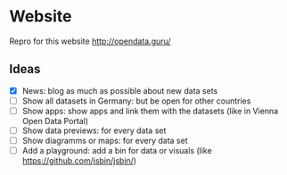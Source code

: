 # Website

Repro for this website http://opendata.guru/

## Ideas

* [x] News: blog as much as possible about new data sets
* [ ] Show all datasets in Germany: but be open for other countries
* [ ] Show apps: show apps and link them with the datasets (like in Vienna Open Data Portal)
* [ ] Show data previews: for every data set
* [ ] Show diagramms or maps: for every data set
* [ ] Add a playground: add a bin for data or visuals (like https://github.com/jsbin/jsbin/)
